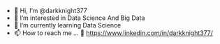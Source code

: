 - 👋 Hi, I’m @darkknight377
- 👀 I’m interested in Data Science And Big Data
- 🌱 I’m currently learning Data Science
- 📫 How to reach me ...
  🔗 https://www.linkedin.com/in/darkknight377/

<!---
darkknight377/darkknight377 is a ✨ special ✨ repository because its `README.md` (this file) appears on your GitHub profile.
You can click the Preview link to take a look at your changes.
--->
